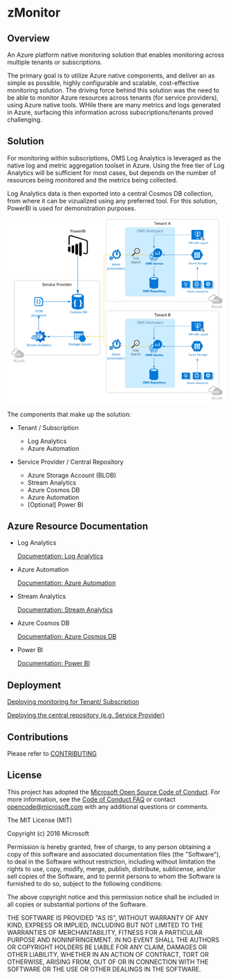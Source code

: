 # zMonitor

## Overview

An Azure platform native monitoring solution that enables monitoring across multiple tenants or subscriptions.

The primary goal is to utilize Azure native components, and deliver an as simple as possible, highly configurable and scalable, cost-effective monitoring solution. The driving force behind this solution was the need to be able to monitor Azure resources across tenants (for service providers), using Azure native tools. WHile there are many metrics and logs generated in Azure, surfacing this information across subscriptions/tenants proved challenging.

## Solution

For monitoring within subscriptions, OMS Log Analytics is leveraged as the native log and metric aggregation toolset in Azure. Using the free tier of Log Analytics will be sufficient for most cases, but depends on the number of resources being monitored and the metrics being collected.

Log Analytics data is then exported into a central Cosmos DB collection, from where it can be vizualized using any preferred tool. For this solution, PowerBI is used for demonstration purposes.

![zMonitor Solution Overview](images/zMonitorOverview.png)

The components that make up the solution:

* Tenant / Subscription

  * Log Analytics
  * Azure Automation

* Service Provider / Central Repository

  * Azure Storage Account (BLOB)
  * Stream Analytics
  * Azure Cosmos DB
  * Azure Automation
  * [Optional] Power BI

## Azure Resource Documentation

* Log Analytics

  <!--![Log Analytics](images/loganalytics.png)-->
  [Documentation: Log Analytics][1]

* Azure Automation

  [Documentation: Azure Automation][2]

* Stream Analytics

  [Documentation: Stream Analytics][3]

* Azure Cosmos DB

  [Documentation: Azure Cosmos DB][4]

* Power BI

  [Documentation: Power BI][5]

## Deployment

[Deploying monitoring for Tenant/ Subscription][6]

[Deploying the central repository (e.g. Service Provider)][7]

## Contributions

Please refer to [CONTRIBUTING](Contributing.md)

## License

This project has adopted the [Microsoft Open Source Code of Conduct](https://opensource.microsoft.com/codeofconduct/). For more information, see the [Code of Conduct FAQ](https://opensource.microsoft.com/codeofconduct/faq/) or contact [opencode@microsoft.com](mailto:opencode@microsoft.com) with any additional questions or comments.

The MIT License (MIT)

Copyright (c) 2016 Microsoft

Permission is hereby granted, free of charge, to any person obtaining a copy of this software and associated documentation files (the "Software"), to deal in the Software without restriction, including without limitation the rights to use, copy, modify, merge, publish, distribute, sublicense, and/or sell copies of the Software, and to permit persons to whom the Software is furnished to do so, subject to the following conditions:

The above copyright notice and this permission notice shall be included in all copies or substantial portions of the Software.

THE SOFTWARE IS PROVIDED "AS IS", WITHOUT WARRANTY OF ANY KIND, EXPRESS OR IMPLIED, INCLUDING BUT NOT LIMITED TO THE WARRANTIES OF MERCHANTABILITY, FITNESS FOR A PARTICULAR PURPOSE AND NONINFRINGEMENT. IN NO EVENT SHALL THE AUTHORS OR COPYRIGHT HOLDERS BE LIABLE FOR ANY CLAIM, DAMAGES OR OTHER LIABILITY, WHETHER IN AN ACTION OF CONTRACT, TORT OR OTHERWISE, ARISING FROM, OUT OF OR IN CONNECTION WITH THE SOFTWARE OR THE USE OR OTHER DEALINGS IN THE SOFTWARE.


<!-- LINKS -->
[1]: https://docs.microsoft.com/en-us/azure/log-analytics/log-analytics-overview
[2]: https://docs.microsoft.com/en-us/azure/automation/automation-intro
[3]: https://docs.microsoft.com/en-us/azure/stream-analytics/stream-analytics-introduction
[4]: https://docs.microsoft.com/en-us/azure/cosmos-db/
[5]: https://powerbi.microsoft.com/en-us/documentation/powerbi-landing-page/
[6]: Deploy-Tenant.md
[7]: Deploy-ServiceProvider.md
